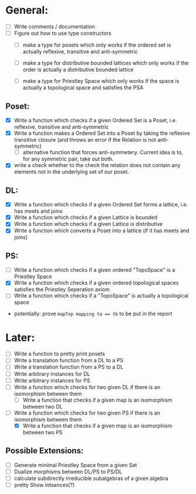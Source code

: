 <!--- To check of an item, add fill in the box with "x", like so [x]  :)--->
# General:
- [ ] Write comments / documentation
- [ ] Figure out how to use type constructors
  - [ ] make a type for posets which only works if the ordered set is actually reflexive, transitive and anti-symmetric
  - [ ] make a type for distributive bounded lattices which only works if the order is actually a distributive bounded lattice
  - [ ] make a type for Priestley Space which only works if the space is actually a topological space and satisfies the PSA
  
  
## Poset:
- [x] Write a function which checks if a given Ordered Set is a Poset, i.e. reflexive, transitive and anti-symmetric
- [x] Write a function makes a Ordered Set into a Poset by taking the reflexive transitive closure (and throws an
    error if the Relation is not anti-symmetric)
  - [ ] alternative function that forces anti-symmetery. Current idea is to, for any symmetric pair, take out both.
- [x] write a check whether to the check the relation does not contain any elements not in the underlying set of our poset.

## DL: 
- [x] Write a function which checks if a given Ordered Set forms a lattice, i.e. has meets and joins
- [x] Write a function which checks if a given Lattice is bounded
- [x] Write a function which checks if a given Lattice is distributive
- [x] Write a function which converts a Poset into a lattice (if it has meets and joins)

## PS: 
- [ ] Write a function which checks if a given ordered "TopoSpace" is a Priestley Space
- [x] Write a function which checks if a given ordered topological spaces satisfies the Priestley Seperation axiom
- [ ] Write a function which checks if a "TopoSpace" is actually a topological space 
- potentially: prove `mapTop mapping ta == tb` to be put in the report


# Later:
- [ ] Write a function to pretty print posets
- [ ] Write a translation function from a DL to a PS
- [ ] Write a translation function from a PS to a DL 
- [ ] Write arbitrary instances for DL
- [ ] Write arbitrary instances for PS
- [ ] Write a function which checks for two given DL if there is an isomorphism between them 
  - [ ] Write a function that checks if a given map is an isomorphism between two DL
- [ ] Write a function which checks for two given PS if there is an isomorphism between them 
  - [x] Write a function that checks if a given map is an isomorphism between two PS

## Possible Extensions:
- [ ] Generate minimal Priestley Space from a given Set
- [ ] Dualize morphisms between DL/PS to PS/DL
- [ ] calculate subdirectly irreducible subalgebras of a given algebra
- [ ] pretty Show intsances(?)
